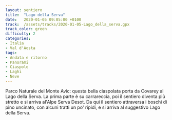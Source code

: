 ```yaml
---
layout: sentiero
title:  "Lago della Serva"
date:   2020-01-05 09:05:00 +0100
track:  /assets/tracks/2020-01-05-Lago_della_serva.gpx
track_color: green
difficulty: 2
categories:
- Italia
- Val d'Aosta
tags:
- Andata e ritorno
- Panorami
- Ciaspole
- Laghi  
- Neve
---
```


Parco Naturale del Monte Avic: questa bella ciaspolata porta da Covarey al Lago della Serva. La prima parte è su carrareccia, poi il sentiero diventa più stretto e si arriva al'Alpe Serva Desot. Da qui il sentiero attraversa i boschi di pino uncinato, con alcuni tratti un po' ripidi, e si arriva al suggestivo Lago della Serva.